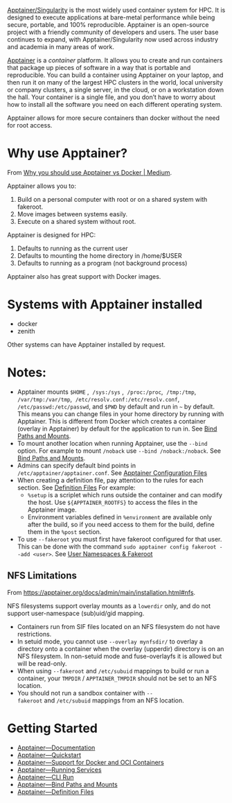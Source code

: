 [Apptainer/Singularity](https://apptainer.org/) is the most widely used container system for HPC. It is designed to execute applications at bare-metal performance while being secure, portable, and 100% reproducible. Apptainer is an open-source project with a friendly community of developers and users. The user base continues to expand, with Apptainer/Singularity now used across industry and academia in many areas of work.

[Apptainer](https://apptainer.org/docs/user/1.0/introduction.html) is a _container_ platform. It allows you to create and run containers that package up pieces of software in a way that is portable and reproducible. You can build a container using Apptainer on your laptop, and then run it on many of the largest HPC clusters in the world, local university or company clusters, a single server, in the cloud, or on a workstation down the hall. Your container is a single file, and you don’t have to worry about how to install all the software you need on each different operating system.

Apptainer allows for more secure containers than docker without the need for root access.

# Why use Apptainer?

From [Why you should use Apptainer vs Docker | Medium](https://medium.com/@dcat52/why-you-should-use-apptainer-21ef1fe7e0bb).

Apptainer allows you to:
1. Build on a personal computer with root or on a shared system with fakeroot.
2. Move images between systems easily.
3. Execute on a shared system without root.

Apptainer is designed for HPC:
1. Defaults to running as the current user
2. Defaults to mounting the home directory in /home/$USER
3. Defaults to running as a program (not background process)

Apptainer also has great support with Docker images.

# Systems with Apptainer installed

- docker
- zenith

Other systems can have Apptainer installed by request.

# Notes:

- Apptainer mounts `$HOME` ,  `/sys:/sys` ,  `/proc:/proc`,  `/tmp:/tmp`,  `/var/tmp:/var/tmp`,  `/etc/resolv.conf:/etc/resolv.conf`,  `/etc/passwd:/etc/passwd`, and `$PWD` by default and run in `~` by default. This means you can change files in your home directory by running with Apptainer. This is different from Docker which creates a container (overlay in Apptainer) by default for the application to run in. See [Bind Paths and Mounts](https://apptainer.org/docs/user/main/bind_paths_and_mounts.html).
- To mount another location when running Apptainer, use the `--bind` option. For example to mount `/noback` use `--bind /noback:/noback`. See [Bind Paths and Mounts](https://apptainer.org/docs/user/main/bind_paths_and_mounts.html).
- Admins can specify default bind points in `/etc/apptainer/apptainer.conf`. See [Apptainer Configuration Files](https://apptainer.org/docs/admin/main/configfiles.html#bind-mount-management)
- When creating a definition file, pay attention to the rules for each section. See [Definition Files](https://apptainer.org/docs/user/main/definition_files.html) For example:
    - `%setup` is a scriplet which runs outside the container and can modify the host. Use `${APPTAINER_ROOTFS}` to access the files in the Apptainer image.
    - Environment variables defined in `%environment` are available only after the build, so if you need access to them for the build, define them in the `%post` section.
- To use `--fakeroot` you must first have fakeroot configured for that user. This can be done with the command `sudo apptainer config fakeroot --add <user>`. See [User Namespaces & Fakeroot](https://apptainer.org/docs/admin/main/user_namespace.html)


## NFS Limitations

From <https://apptainer.org/docs/admin/main/installation.html#nfs>.

NFS filesystems support overlay mounts as a `lowerdir` only, and do not support user-namespace (sub)uid/gid mapping.
- Containers run from SIF files located on an NFS filesystem do not have restrictions.
- In setuid mode, you cannot use `--overlay mynfsdir/` to overlay a directory onto a container when the overlay (upperdir) directory is on an NFS filesystem. In non-setuid mode and fuse-overlayfs it is allowed but will be read-only.
- When using `--fakeroot` and `/etc/subuid` mappings to build or run a container, your `TMPDIR` / `APPTAINER_TMPDIR` should not be set to an NFS location.
- You should not run a sandbox container with `--fakeroot` and `/etc/subuid` mappings from an NFS location.
        
# Getting Started
- [Apptainer—Documentation](https://apptainer.org/docs/user/1.0/introduction.html)
- [Apptainer—Quickstart](https://apptainer.org/docs/user/main/quick_start.html)
- [Apptainer—Support for Docker and OCI Containers](https://apptainer.org/docs/user/1.0/docker_and_oci.html)
- [Apptainer—Running Services](https://apptainer.org/docs/user/1.0/running_services.html)
- [Apptainer—CLI Run](https://apptainer.org/docs/user/1.0/cli/apptainer_run.html?highlight=run)
- [Apptainer—Bind Paths and Mounts](https://apptainer.org/docs/user/main/bind_paths_and_mounts.html)
- [Apptainer—Definition Files](https://apptainer.org/docs/user/main/definition_files.html)
